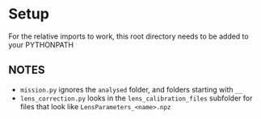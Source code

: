 # Setup

For the relative imports to work, this root directory needs to be added to your PYTHONPATH

## NOTES
* `mission.py` ignores the `analysed` folder, and folders starting with `__`
* `lens_correction.py` looks in the `lens_calibration_files` subfolder for files that look like `LensParameters_<name>.npz`